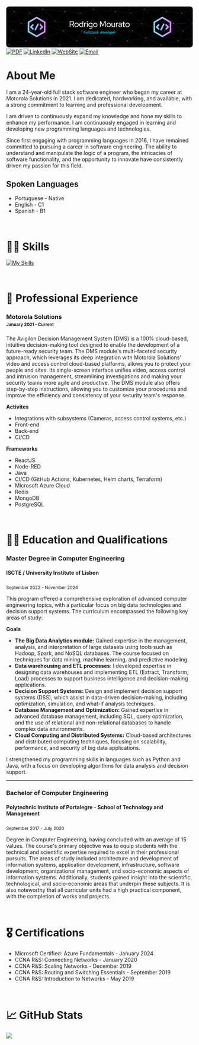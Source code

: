 ![Header](banner.png)
[![PDF](https://img.shields.io/badge/CV-blue?style=for-the-badge&logo=googledocs&logoColor=white)](<CV Rodrigo Mourato#1.pdf>)
[![LinkedIn](https://img.shields.io/badge/LinkedIn-blue?style=for-the-badge&logo=linkedin&logoColor=white)](https://www.linkedin.com/in/rodrigo-mourato-26449b1a3/)
[![WebSite](https://img.shields.io/badge/Portfolio-blue?style=for-the-badge&logo=showwcase&logoColor=white)](https://rmourato-dev.dynip.sapo.pt/)
[![Email](https://img.shields.io/badge/Email-blue?style=for-the-badge&logo=gmail&logoColor=white)](mailto:rodrigomdmourato@gmail.com)

# About Me

I am a 24-year-old full stack software engineer who began my career at Motorola Solutions in 2021. I am dedicated, hardworking, and available, with a strong commitment to learning and professional development.

I am driven to continuously expand my knowledge and hone my skills to enhance my performance. I am continuously engaged in learning and developing new programming languages and technologies.

Since first engaging with programming languages in 2016, I have remained committed to pursuing a career in software engineering. The ability to understand and manipulate the logic of a program, the intricacies of software functionality, and the opportunity to innovate have consistently driven my passion for this field.

## Spoken Languages

- Portuguese - Native
- English - C1
- Spanish - B1

<br>

# 👨‍💻 Skills

[![My Skills](https://skillicons.dev/icons?i=html,css,sass,tailwind,react,ts,js,nodejs,python,java,spring,kotlin,terraform,docker,azure,redis,mongo,postgres,mysql,kafka,linux,windows&perline=11)](https://skillicons.dev)

<br>

# 👷 Professional Experience

<h3>Motorola Solutions<br>
<sub><sup>January 2021 - Current</sup></sub>
</h3>
The Avigilon Decision Management System (DMS) is a 100% cloud-based, intuitive decision-making tool designed to enable the development of a future-ready security team. The DMS module's multi-faceted security approach, which leverages its deep integration with Motorola Solutions' video and access control cloud-based platforms, allows you to protect your people and sites. Its single-screen interface unifies video, access control and intrusion management, streamlining investigations and making your security teams more agile and productive. The DMS module also offers step-by-step instructions, allowing you to customize your procedures and improve the efficiency and consistency of your security team's response.

<br>

**Activites**

- Integrations with subsystems (Cameras, access control systems, etc.)
- Front-end
- Back-end
- CI/CD

**Frameworks**

- ReactJS
- Node-RED
- Java
- CI/CD (GitHub Actions, Kubernetes, Helm charts, Terraform)
- Microsoft Azure Cloud
- Redis
- MongoDB
- PostgreSQL

<br>

# 👨‍🎓 Education and Qualifications

<h3>Master Degree in Computer Engineering
    <h4>ISCTE / University Institute of Lisbon</h4>
    <sub>September 2022 - November 2024</sub>
</h3>

<br>

This program offered a comprehensive exploration of advanced computer engineering topics, with a particular focus on big data technologies and decision support systems. The curriculum encompassed the following key areas of study:

**Goals**

- **The Big Data Analytics module:** Gained expertise in the management, analysis, and interpretation of large datasets using tools such as Hadoop, Spark, and NoSQL databases. The course focused on techniques for data mining, machine learning, and predictive modeling.
- **Data warehousing and ETL processes**: I developed expertise in designing data warehouses and implementing ETL (Extract, Transform, Load) processes to support business intelligence and decision-making applications.
- **Decision Support Systems:** Design and implement decision support systems (DSS), which assist in data-driven decision-making, including optimization, simulation, and what-if analysis techniques.
- **Database Management and Optimization:** Gained expertise in advanced database management, including SQL, query optimization, and the use of relational and non-relational databases to handle complex data environments.
- **Cloud Computing and Distributed Systems:** Cloud-based architectures and distributed computing techniques, focusing on scalability, performance, and security of big data applications.

I strengthened my programming skills in languages such as Python and Java, with a focus on developing algorithms for data analysis and decision support.

---

<h3>Bachelor of Computer Engineering
    <h4>Polytechnic Institute of Portalegre - School of Technology and Management</h4>
    <sub>September 2017 - July 2020</sub>
</h3>

<br>

Degree in Computer Engineering, having concluded with an average of 15 values. The course's primary objective was to equip students with the technical and scientific expertise required to excel in their professional pursuits. The areas of study included architecture and development of information systems, application development, infrastructure, software development, organizational management, and socio-economic aspects of information systems. Additionally, students gained insight into the scientific, technological, and socio-economic areas that underpin these subjects. It is also noteworthy that all curricular units had a high practical component, with the completion of works and projects.

<br>

# 🎖️ Certifications

- Microsoft Certified: Azure Fundamentals - January 2024
- CCNA R&S: Connecting Networks - January 2020
- CCNA R&S: Scaling Networks - December 2019
- CCNA R&S: Routing and Switching Essentials - September 2019
- CCNA R&S: Introduction to Networks - May 2019

<br>

# 📈 GitHub Stats

![](http://github-profile-summary-cards.vercel.app/api/cards/profile-details?username=dualboot99&theme=transparent)
